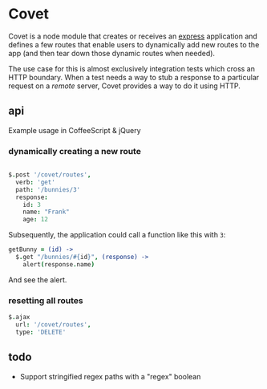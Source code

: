 # Covet

Covet is a node module that creates or receives an [express](http://expressjs.com) application and defines a few routes that enable users to dynamically add new routes to the app (and then tear down those dynamic routes when needed).

The use case for this is almost exclusively integration tests which cross an HTTP boundary. When a test needs a way to stub a response to a particular request on a *remote* server, Covet provides a way to do it using HTTP.

## api

Example usage in CoffeeScript & jQuery

### dynamically creating a new route

``` coffeescript

$.post '/covet/routes',
  verb: 'get'
  path: '/bunnies/3'
  response:
    id: 3
    name: "Frank"
    age: 12
```

Subsequently, the application could call a function like this with `3`:

``` coffeescript
getBunny = (id) ->
  $.get "/bunnies/#{id}", (response) ->
    alert(response.name)
```

And see the alert.

### resetting all routes

``` coffeescript
$.ajax
  url: '/covet/routes',
  type: 'DELETE'
```

## todo

* Support stringified regex paths with a "regex" boolean
